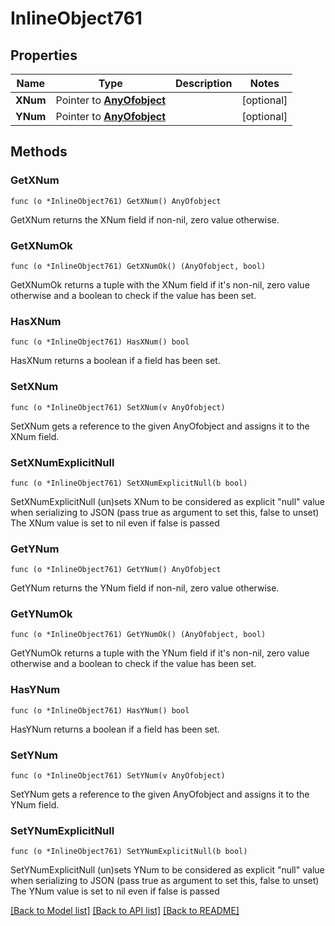 # InlineObject761

## Properties

Name | Type | Description | Notes
------------ | ------------- | ------------- | -------------
**XNum** | Pointer to [**AnyOfobject**](anyOf&lt;object&gt;.md) |  | [optional] 
**YNum** | Pointer to [**AnyOfobject**](anyOf&lt;object&gt;.md) |  | [optional] 

## Methods

### GetXNum

`func (o *InlineObject761) GetXNum() AnyOfobject`

GetXNum returns the XNum field if non-nil, zero value otherwise.

### GetXNumOk

`func (o *InlineObject761) GetXNumOk() (AnyOfobject, bool)`

GetXNumOk returns a tuple with the XNum field if it's non-nil, zero value otherwise
and a boolean to check if the value has been set.

### HasXNum

`func (o *InlineObject761) HasXNum() bool`

HasXNum returns a boolean if a field has been set.

### SetXNum

`func (o *InlineObject761) SetXNum(v AnyOfobject)`

SetXNum gets a reference to the given AnyOfobject and assigns it to the XNum field.

### SetXNumExplicitNull

`func (o *InlineObject761) SetXNumExplicitNull(b bool)`

SetXNumExplicitNull (un)sets XNum to be considered as explicit "null" value
when serializing to JSON (pass true as argument to set this, false to unset)
The XNum value is set to nil even if false is passed
### GetYNum

`func (o *InlineObject761) GetYNum() AnyOfobject`

GetYNum returns the YNum field if non-nil, zero value otherwise.

### GetYNumOk

`func (o *InlineObject761) GetYNumOk() (AnyOfobject, bool)`

GetYNumOk returns a tuple with the YNum field if it's non-nil, zero value otherwise
and a boolean to check if the value has been set.

### HasYNum

`func (o *InlineObject761) HasYNum() bool`

HasYNum returns a boolean if a field has been set.

### SetYNum

`func (o *InlineObject761) SetYNum(v AnyOfobject)`

SetYNum gets a reference to the given AnyOfobject and assigns it to the YNum field.

### SetYNumExplicitNull

`func (o *InlineObject761) SetYNumExplicitNull(b bool)`

SetYNumExplicitNull (un)sets YNum to be considered as explicit "null" value
when serializing to JSON (pass true as argument to set this, false to unset)
The YNum value is set to nil even if false is passed

[[Back to Model list]](../README.md#documentation-for-models) [[Back to API list]](../README.md#documentation-for-api-endpoints) [[Back to README]](../README.md)


